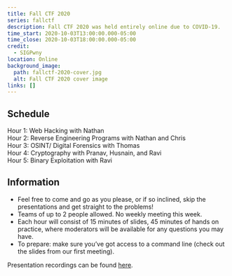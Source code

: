 ```yaml
---
title: Fall CTF 2020
series: fallctf
description: Fall CTF 2020 was held entirely online due to COVID-19.
time_start: 2020-10-03T13:00:00.000-05:00
time_close: 2020-10-03T18:00:00.000-05:00
credit:
  - SIGPwny
location: Online
background_image:
  path: fallctf-2020-cover.jpg
  alt: Fall CTF 2020 cover image
links: []
---
```

## Schedule
Hour 1: Web Hacking with Nathan  
Hour 2: Reverse Engineering Programs with Nathan and Chris  
Hour 3: OSINT/ Digital Forensics with Thomas  
Hour 4: Cryptography with Pranav, Husnain, and Ravi  
Hour 5: Binary Exploitation with Ravi  

## Information
- Feel free to come and go as you please, or if so inclined, skip the presentations and get straight to the problems!
- Teams of up to 2 people allowed. No weekly meeting this week.
- Each hour will consist of 15 minutes of slides, 45 minutes of hands on practice, where moderators will be available for any questions you may have.
- To prepare: make sure you’ve got access to a command line (check out the slides from our first meeting).

Presentation recordings can be found [here](https://www.youtube.com/playlist?list=PL0Q-_Oy-AsjenjYYuu8n2Xq4a22aFv4-i).